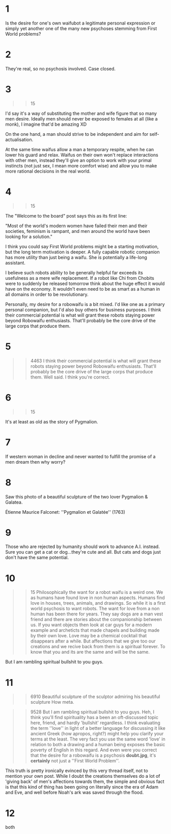 # 1
Is the desire for one's own waifubot a legitimate personal expression or simply yet another one of the many new psychoses stemming from First World problems?

# 2
They're real, so no psychosis involved. Case closed.

# 3
>>15

I'd say it's a way of substituting the mother and wife figure that so many men desire. Ideally men should never be exposed to females at all (like a monk), I imagine that'd be amazing XD



On the one hand, a man should strive to be independent and aim for self-actualisation.



At the same time waifus allow a man a temporary respite, when he can lower his guard and relax. Waifus on their own won't replace interactions with other men, instead they'll give an option to work with your primal instincts (not just sex, I mean more comfort wise) and allow you to make more rational decisions in the real world.

# 4
>>15

The "Welcome to the board" post says this as its first line: 

"Most of the world's modern women have failed their men and their societies, feminism is rampant, and men around the world have been looking for a solution."



I think you could say First World problems might be a starting motivation, but the long term motivation is deeper. A fully capable robotic companion has more utility than just being a waifu. She is potentially a life-long assistant. 



I believe such robots ability to be generally helpful far exceeds its usefulness as a mere wife replacement. If a robot like Chi from Chobits were to suddenly be released tomorrow think about the huge effect it would have on the economy. It wouldn't even need to be as smart as a human in all domains in order to be revolutionary.



Personally, my desire for a robowaifu is a bit mixed. I'd like one as a primary personal companion, but I'd also buy others for business purposes. I think their commercial potential is what will grant these robots staying power beyond Robowaifu enthusiasts. That'll probably be the core drive of the large corps that produce them.

# 5
>>4463
> I think their commercial potential is what will grant these robots staying power beyond Robowaifu enthusiasts. That'll probably be the core drive of the large corps that produce them.
Well said. I think you're correct.

# 6
>>15

It's at least as old as the story of Pygmalion.

# 7
If western woman in decline and never wanted to fulfill the promise of a men dream then why worry?

# 8
Saw this photo of a beautiful sculpture of the two lover Pygmalion & Galatea.
>
Étienne Maurice Falconet: 
''Pygmalion et Galatée'' (1763)

# 9
Those who are rejected by humanity should work to advance A.I. instead. Sure you can get a cat or dog...they're cute and all.  But cats and dogs just don't have the same potential.

# 10
>>15
Philosophically the want for a robot waifu is a weird one. We as humans have found love in non human aspects. Humans find love in houses, trees, animals, and drawings. So while it is a first world psychosis to want robots. The want for love from a non human has been there for years. They say dogs are a man vest friend and there are stories about the companionship between us. If you want objects then look at car guys for a modern example and archeticts that made chapels and building made by their own love. Love may be a chemical cocktail that disappears after a while. But affections that we give too our creations and we recive back from them is a spiritual forever. To know that you and its are the same and will be the same. 

But I am rambling spiritual bullshit to you guys.

# 11
>>6910
>Beautiful sculpture of the sculptor admiring his beautiful sculpture
How meta.

>>9528
>But I am rambling spiritual bullshit to you guys.
Heh, I think you'll find spirituality has a been an oft-discussed topic here, friend, and hardly 'bullshit' regardless. I think evaluating the term ''love'' in light of a better language for discussing it like ancient Greek (how apropos, right?) might help you clarify your terms at the least. The very fact you use the same word 'love' in relation to both a drawing and a human being exposes the basic poverty of English in this regard. And even were you correct that the desire for a robowaifu is a psychosis **doubt.jpg**, it's __certainly__ not just a ''First World Problem''.

This truth is pretty ironically evinced by this very thread itself, not to mention your own post. While I doubt the creations themselves do a lot of 'giving back' of men's affections towards them, the simple and obvious fact is that this kind of thing has been going on literally since the era of Adam and Eve, and well before Noah's ark was saved through the flood.

# 12
both

